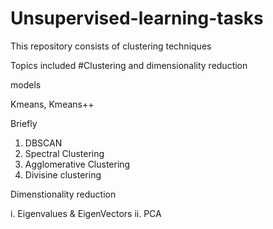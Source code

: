# Unsupervised-learning-tasks
This repository consists of clustering techniques


Topics included 
#Clustering and dimensionality reduction

models

Kmeans, Kmeans++

Briefly 

1. DBSCAN
2. Spectral Clustering
3. Agglomerative Clustering
4. Divisine clustering


Dimenstionality reduction 

i. Eigenvalues & EigenVectors
ii. PCA
